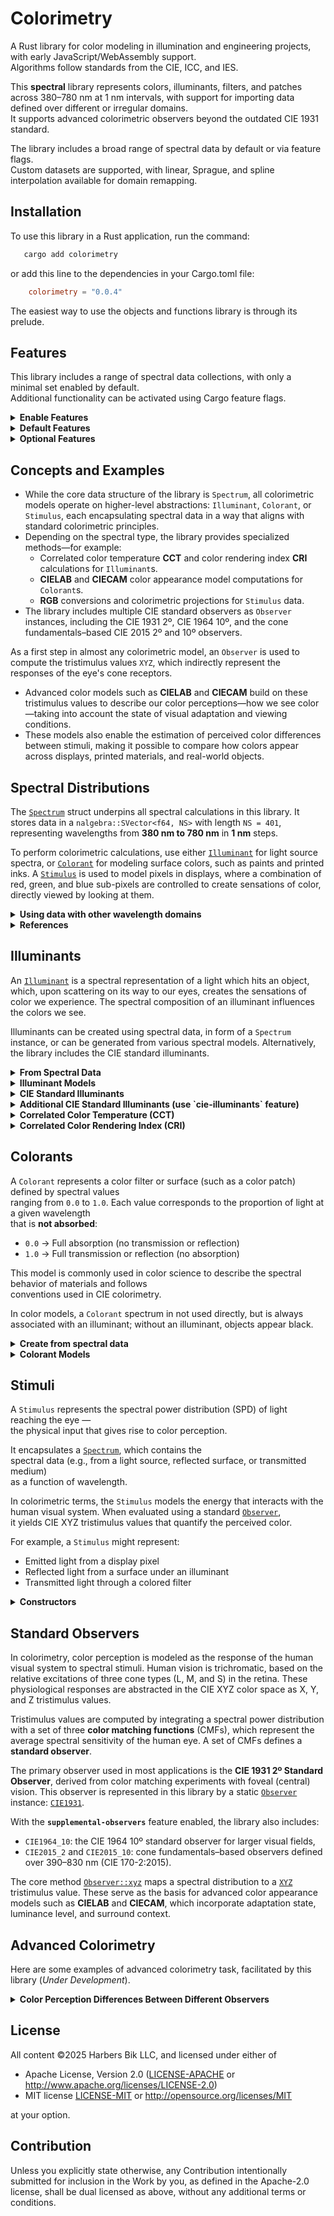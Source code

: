 
Colorimetry
===========

A Rust library for color modeling in illumination and engineering projects, with early JavaScript/WebAssembly support.  
Algorithms follow standards from the CIE, ICC, and IES.

This **spectral** library represents colors, illuminants, filters, and patches across 380–780 nm at 1 nm intervals, with support for importing data defined over different or irregular domains.  
It supports advanced colorimetric observers beyond the outdated CIE 1931 standard.

The library includes a broad range of spectral data by default or via feature flags.  
Custom datasets are supported, with linear, Sprague, and spline interpolation available for domain remapping.

## Installation

To use this library in a Rust application, run the command:
 ```bash
    cargo add colorimetry
```
or add this line to the dependencies in your Cargo.toml file:
```toml
    colorimetry = "0.0.4"
```
The easiest way to use the objects and functions library is through its prelude.


## Features

This library includes a range of spectral data collections, with only a minimal set enabled by default.  
Additional functionality can be activated using Cargo feature flags.

<details>
<summary><strong>Enable Features</strong></summary>

To enable a feature when adding the library:

```bash
cargo add colorimetry -F cri
```
or
```bash
cargo add colorimetry --features cri
```

Alternatively, configure features manually in your `Cargo.toml`:

```toml
// add `cri` and `color-fidelity` features
colorimetry = { version = "0.0.4", features = ["cri", "color-fidelity"] }
```

</details>

<details>
<summary><strong>Default Features</strong></summary>

- **`cie-illuminants`**  
  Includes a large collection of standard illuminants (e.g., Fluorescent and LED series).  
  Enabled by default. To disable, use:

  ```bash
  cargo add colorimetry --no-default-features
  ```

- **`supplemental-observers`**  
  Adds several standard and experimental colorimetric observers beyond the CIE 1931 Standard Observer, which is always included.  
  Enabled by default.

</details>

<details>
<summary><strong>Optional Features</strong></summary>

- **`cie-illuminants`**
  Only **D50** and **D65** are included by default.
  Use this feature to include the **A**, **F_x**, **F3_x** and **LED_x** illuminants.

- **`munsell`**  
  Includes reflection spectra for Munsell colors.  
  _Note: significantly increases executable size._

- **`charts`**  
  Adds reflection spectra for various standard test charts.

- **`cri`**  
  Enables Color Rendering Index (CRI) calculations, providing Ra and R1–R14 values for illuminants.  
  Loads an additional 14 test color sample spectra.

- **`cct`**  
  Calculates correlated color temperatures (CCT) for illuminants.  
  Generates a 4096-entry lookup table (each entry containing three `f64` values).  
  Memory is reserved at compile time but computed on demand.  
  _Included automatically when the `cri` feature is enabled._

- **`color-fidelity`**  
  Calculates the CIE 224:2017 Color Fidelity Index and related metrics.  
  Includes 99 test color sample spectra.

</details>

## Concepts and Examples

- While the core data structure of the library is `Spectrum`, all colorimetric models operate on higher-level abstractions: `Illuminant`, `Colorant`, or `Stimulus`, each encapsulating spectral data in a way that aligns with standard colorimetric principles.
- Depending on the spectral type, the library provides specialized methods—for example:
  - Correlated color temperature **CCT** and color rendering index **CRI** calculations for `Illuminant`s.
  - **CIELAB** and **CIECAM** color appearance model computations for `Colorant`s.
  - **RGB** conversions and colorimetric projections for `Stimulus` data.
- The library includes multiple CIE standard observers as `Observer` instances, including the CIE 1931 2º, CIE 1964 10º, and the cone fundamentals–based CIE 2015 2º and 10º observers.

As a first step in almost any colorimetric model, an `Observer` is used to compute the tristimulus values `XYZ`, which indirectly represent the responses of the eye's cone receptors.

- Advanced color models such as **CIELAB** and **CIECAM** build on these tristimulus values to describe our color perceptions—how we see color—taking into account the state of visual adaptation and viewing conditions.
- These models also enable the estimation of perceived color differences between stimuli, making it possible to compare how colors appear across displays, printed materials, and real-world objects.

## Spectral Distributions

The [`Spectrum`](crate::spectrum::Spectrum) struct underpins all spectral calculations in this library. It stores data in a `nalgebra::SVector<f64, NS>` with length `NS = 401`, representing wavelengths from **380 nm to 780 nm** in **1 nm** steps.

To perform colorimetric calculations, use either [`Illuminant`](crate::illuminant::Illuminant) for light source spectra, or [`Colorant`](crate::colorant::Colorant) for modeling surface colors, such as paints and printed inks.
A [`Stimulus`](crate::stimulus::Stimulus) is used to model pixels in displays, where a combination of red, green, and blue sub-pixels are controlled to create sensations of color, directly viewed by looking at them.

<details>
<summary><strong>Using data with other wavelength domains</strong></summary>
If you have spectral data using another wavelength domain, two mapping functions are available to create a `Spectrum` from your data:

- **Linear interpolation** The [`linear_interpolate`](crate::spectrum::Spectrum::linear_interpolate)
  constructor takes a slice of wavelengths and a slice of spectral data as arguments, and produces a `Spectrum` if both slices have the same length.

- **Sprague interpolation**

</details>

<details>
<summary><strong>References</strong></summary>
This spectral domain aligns with standards such as:

- [CIE 15:2004 – Colorimetry](https://archive.org/details/gov.law.cie.15.2004)
- [IES LM-79-08 – Electrical and Photometric Measurements of Solid-State Lighting Products](https://webstore.ansi.org/preview-pages/IESNA/preview_IESNA%2BLM-79-08.pdf)

This 380–780 nm range is also the default domain used by the [IES TM-30 Spectral Calculator](https://www.ies.org/standards/standards-toolbox/tm-30-spectral-calculator/).
</details>


## Illuminants
An [`Illuminant`](crate::illuminant::Illuminant) is a spectral representation of a light which hits an object, which, upon scattering on its way to our eyes, creates the sensations of color we experience.
The spectral composition of an illuminant influences the colors we see.

Illuminants can be created using spectral data, in form of a `Spectrum` instance, or can be generated from various spectral models.
Alternatively, the library includes the CIE standard illuminants.

<details>
<summary><strong>From Spectral Data</strong></summary>
To get an `Illuminant` from your spectral data, first create a `Spectrum`, for example by using one of the interpolation methods, or directly using an array.

```rust
    use colorimetry::prelude::*;

    // create equal energy spectrum from an array, with values of 1.0.
    let spectrum = Spectrum::new([1.0; 401]);
    let illuminant = Illuminant::new(spectrum);
    // Use None for default CIE 1931 2º standard observer
    let [x, y] = illuminant.xyz(None).chromaticity();
    approx::assert_abs_diff_eq!(x, 0.3333, epsilon=1E-4);
    approx::assert_abs_diff_eq!(y, 0.3333, epsilon=1E-4);
```

</details>

<details>
<summary><strong>Illuminant Models</strong></summary>

- **Planckian illuminant**, a pure thermal emission based spectrum.
  Uses Plank's law, and takes an absolute temperature, in Kelvin, as argument.
  ```rust
      use crate::colorimetry::prelude::*;

      // Plankian illuminant with a temperature of 3000 Kelvin
      let p3000 = Illuminant::planckian(3000.0);
      let [x, y] = CIE1931.xyz(&p3000, None).chromaticity();

      approx::assert_abs_diff_eq!( x, 0.436_935, epsilon = 1E-6);
      approx::assert_abs_diff_eq!( y, 0.404_083, epsilon = 1E-6);
  ```

- Generic Daylight **CIE D-illuminant,** generating a daylight spectrum with a characteristic
  correlated color temperature in the range from 4000 to 25_000 Kelvin.

- **LED illuminant**, with a spectral distribution described by an analytical function,
  as proposed by Yoshi Ohno, as published in _Optical Engineering 44(11)_, 2005.

- **Equal Energy Illuminant**, with a uniform spectral distribution with an irradiance of 1 watt per square meter.
</details>

<details>
<summary><strong>CIE Standard Illuminants </strong></summary>
<i>Daylight Illuminants</i>

[`D65`](crate::std_illuminants::StdIlluminant::D65), 
[`D50`](crate::std_illuminants::StdIlluminant::D65)
</details>

<details>
<summary><strong>Additional CIE Standard Illuminants (use `cie-illuminants` feature) </strong></summary>
<i>Standard Incandescent Lamp</i>

[`A`](crate::std_illuminants::StdIlluminant::A),

<i>Fluorescent Lamps, Standard Series</i>

[`F1`](crate::std_illuminants::StdIlluminant::F1),
[`F2`](crate::std_illuminants::StdIlluminant::F2),
[`F3`](crate::std_illuminants::StdIlluminant::F3),
[`F4`](crate::std_illuminants::StdIlluminant::F4),
[`F5`](crate::std_illuminants::StdIlluminant::F5),
[`F6`](crate::std_illuminants::StdIlluminant::F6),
[`F7`](crate::std_illuminants::StdIlluminant::F7),
[`F8`](crate::std_illuminants::StdIlluminant::F8),
[`F9`](crate::std_illuminants::StdIlluminant::F9),
[`F10`](crate::std_illuminants::StdIlluminant::F10),
[`F11`](crate::std_illuminants::StdIlluminant::F11),
[`F12`](crate::std_illuminants::StdIlluminant::F12)

<i>Fluorescent Lamps, F3 Series</i>

[`F3_1`](crate::std_illuminants::StdIlluminant::F3_1),
[`F3_2`](crate::std_illuminants::StdIlluminant::F3_2),
[`F3_3`](crate::std_illuminants::StdIlluminant::F3_3),
[`F3_4`](crate::std_illuminants::StdIlluminant::F3_4),
[`F3_5`](crate::std_illuminants::StdIlluminant::F3_5),
[`F3_6`](crate::std_illuminants::StdIlluminant::F3_6),
[`F3_7`](crate::std_illuminants::StdIlluminant::F3_7),
[`F3_8`](crate::std_illuminants::StdIlluminant::F3_8),
[`F3_9`](crate::std_illuminants::StdIlluminant::F3_9),
[`F3_10`](crate::std_illuminants::StdIlluminant::F3_10),
[`F3_11`](crate::std_illuminants::StdIlluminant::F3_11),
[`F3_12`](crate::std_illuminants::StdIlluminant::F3_12),
[`F3_13`](crate::std_illuminants::StdIlluminant::F3_13),
[`F3_14`](crate::std_illuminants::StdIlluminant::F3_14),
[`F3_15`](crate::std_illuminants::StdIlluminant::F3_15),

<i>LED Illuminants</i>

[`LED_B1`](crate::std_illuminants::StdIlluminant::LED_B1),
[`LED_B2`](crate::std_illuminants::StdIlluminant::LED_B2),
[`LED_B3`](crate::std_illuminants::StdIlluminant::LED_B3),
[`LED_B4`](crate::std_illuminants::StdIlluminant::LED_B4),
[`LED_B5`](crate::std_illuminants::StdIlluminant::LED_B5),
[`LED_BH1`](crate::std_illuminants::StdIlluminant::LED_BH1),
[`LED_RGB1`](crate::std_illuminants::StdIlluminant::LED_RGB1),
[`LED_V1`](crate::std_illuminants::StdIlluminant::LED_V1),

</details>

<details>
<summary><strong>Correlated Color Temperature (CCT)</strong></summary>

Illuminants are typically characterized by their **correlated color temperature (CCT)**, expressed in Kelvin (K), and by their **tint**, which describes the chromaticity deviation from the Planckian (blackbody) locus.

The **CCT** is defined as the temperature of the Planckian (ideal blackbody) radiator whose perceived color most closely matches that of the test light source, when viewed under identical conditions. Because many real-world light sources (e.g., fluorescent or LED lamps) do not emit light that exactly matches any blackbody radiator, their color temperature is termed *correlated* rather than exact.

CCT is not derived directly from spectral data, but is calculated using the chromaticity coordinates (typically in the CIE 1931 (x, y) color space) by finding the closest point on the Planckian locus—usually by minimizing the Euclidean or perceptual distance in color space.

In this library, an advanced, high accuracy, iterative Robertson's method is used to calculate both values.

**Reference**

Commission Internationale de l'Éclairage. (2004). *CIE 015:2004: Colorimetry* (3rd ed.). Vienna: CIE.

Here we us Plank's law, to create an illuminant spectrum, and check its temperature and tint.
  ```rust
      # #[cfg(feature = "cct")]{
      // this example requires `cct` feature enabled
      use crate::colorimetry::prelude::*;

      // Plankian illuminant with a temperature of 3000 Kelvin
      let p3000 = Illuminant::planckian(3000.0);

      // calculate CCT and Duv for this illuminant
      // unwrap OK as we know values should be approximately 3000.0, and 0.0
      let [cct, duv] = p3000.cct().unwrap().values();

      approx::assert_abs_diff_eq!( cct, 3000.0, epsilon = 1E-4);
      approx::assert_abs_diff_eq!( duv, 0.0, epsilon = 1E-6);
    # }
  ```


</details>

<details>
<summary><strong>Correlated Color Rendering Index (CRI)</strong></summary>

The CIE Color Rendering Index (CRI), including the general color rendering index (Rₐ) and the individual special color rendering indices (R₁ through R₁₅), can be calculated using the `cri` method, which follows the procedure specified in *CIE 13.3-1995: Method of Measuring and Specifying Colour Rendering Properties of Light Sources* (Commission Internationale de l'Éclairage, 1995).


  ```rust
    # #[cfg(all(feature = "cri", feature = "cie-illuminants"))]{
    // this example requires `cri` and `cie-illuminants` features enabled

    use crate::colorimetry::prelude::*;

    let f3_11 = StdIlluminant::F3_11.illuminant();
    let cri = f3_11.cri().unwrap();

    let expected_ra = 78.0;
    approx::assert_abs_diff_eq!(cri.ra(), expected_ra, epsilon = 1.0);

    let expected_values = [
        90.0, 86.0, 49.0, 82.0, 81.0, 70.0, 85.0, 79.0, 24.0, 34.0, 64.0, 50.0, 90.0, 67.0,
    ];

    approx::assert_abs_diff_eq!(
        cri.values().as_ref(),
        expected_values.as_ref(),
        epsilon = 1.0
    );

    # }
  ```

</details>

## Colorants

A `Colorant` represents a color filter or surface (such as a color patch) defined by spectral values  
ranging from `0.0` to `1.0`. Each value corresponds to the proportion of light at a given wavelength  
that is **not absorbed**:

- `0.0` → Full absorption (no transmission or reflection)
- `1.0` → Full transmission or reflection (no absorption)

This model is commonly used in color science to describe the spectral behavior of materials and follows  
conventions used in CIE colorimetry.

In color models, a `Colorant` spectrum in not used directly, but is always associated with an illuminant;
without an illuminant, objects appear black.

<details>
<summary><strong>Create from spectral data</strong></summary>
A `Colorant` can be created from a [`Spectrum`](crate::spectrum::Spectrum)` which, besides using a
direct array, include various interpolation constructors and smoothing methods.

</details>

<details>
<summary><strong>Colorant Models</strong></summary>
The library defines different model based constructors.
Here are a couple of examples.

```rust

// Create a perfect white color patch.
let white = Colorant::white()); 

// Create a gray neutral colorant with 30% reflectance at all wavelengths
let gray = Colorant::gray(0.3); 

// A perfect absorber (black)
let black = Colorant::black();



```

</details>


## Stimuli

A `Stimulus` represents the spectral power distribution (SPD) of light reaching the eye —  
the physical input that gives rise to color perception.

It encapsulates a [`Spectrum`](crate::spectrum::Spectrum), which contains the  
spectral data (e.g., from a light source, reflected surface, or transmitted medium)  
as a function of wavelength.

In colorimetric terms, the `Stimulus` models the energy that interacts with the  
human visual system. When evaluated using a standard [`Observer`](crate::observer::Observer),  
it yields CIE XYZ tristimulus values that quantify the perceived color.

For example, a `Stimulus` might represent:
- Emitted light from a display pixel  
- Reflected light from a surface under an illuminant  
- Transmitted light through a colored filter

<details>
<summary><strong>Constructors</strong></summary>
</details>


## Standard Observers

In colorimetry, color perception is modeled as the response of the human visual system to spectral stimuli. Human vision is trichromatic, based on the relative excitations of three cone types (L, M, and S) in the retina. These physiological responses are abstracted in the CIE XYZ color space as X, Y, and Z tristimulus values.

Tristimulus values are computed by integrating a spectral power distribution with a set of three **color matching functions** (CMFs), which represent the average spectral sensitivity of the human eye. A set of CMFs defines a **standard observer**.

The primary observer used in most applications is the **CIE 1931 2º Standard Observer**, derived from color matching experiments with foveal (central) vision. This observer is represented in this library by a static [`Observer`](crate::observer::Observer) instance: [`CIE1931`](crate::data::observers::CIE1931).

With the **`supplemental-observers`** feature enabled, the library also includes:
- `CIE1964_10`: the CIE 1964 10º standard observer for larger visual fields,
- `CIE2015_2` and `CIE2015_10`: cone fundamentals–based observers defined over 390–830 nm (CIE 170-2:2015).

The core method [`Observer::xyz`](crate::observer::Observer::xyz) maps a spectral distribution to a [`XYZ`](crate::xyz::XYZ) tristimulus value. These serve as the basis for advanced color appearance models such as **CIELAB** and **CIECAM**, which incorporate adaptation state, luminance level, and surround context.




## Advanced Colorimetry
Here are some examples of advanced colorimetry task, facilitated by this library (_Under Development_).

<details>
<summary><strong>Color Perception Differences Between Different Observers</strong></summary>

[`Stimulus::srgb`](crate::stimulus::Stimulus::srgb), and [`Stimulus::rgb`](crate::stimulus::Stimulus::rgb), which create a `Stimulus` of a set of RGB pixel values.
The first takes three `u8` arguments, while the second uses a [`RGB`](crate::rgb::RGB) object as argument.
This function allows calculating the perceived color difference between different observers, from the perspective of a single observer.

```rust
    use colorimetry::prelude::*;
    let red = Stimulus::srgb(255, 0, 0);
    approx::assert_abs_diff_eq!(
        CIE1931.xyz(&red, None).chromaticity().as_ref(),
        &[0.64, 0.33].as_ref(),
        epsilon = 1E-5
    );
```


</details>



## License
All content &copy;2025 Harbers Bik LLC, and licensed under either of

 * Apache License, Version 2.0
   ([LICENSE-APACHE](LICENSE-APACHE) or <http://www.apache.org/licenses/LICENSE-2.0>)
 * MIT license
   [LICENSE-MIT](LICENSE-MIT) or <http://opensource.org/licenses/MIT>

at your option.

## Contribution

Unless you explicitly state otherwise, any Contribution intentionally submitted
for inclusion in the Work by you, as defined in the Apache-2.0 license, shall be
dual licensed as above, without any additional terms or conditions.